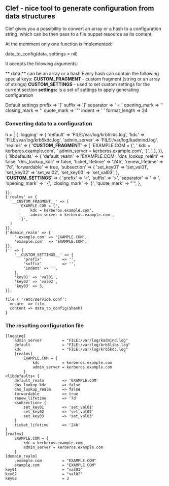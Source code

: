 ## Clef - nice tool to generate configuration from data structures


Clef gives you a possibility to convert an array or a hash to a configuration
string, which can be then pass to a file puppet resource as its content.

At the momment only one function is implemented:

data_to_config(data, settings = nil)

It accepts the folowing arguments:

** data:** can be an array or a hash
Every hash can contain the following special keys:
  __CUSTOM_FRAGMENT__ - custom fragment (string or an array of strings)
  __CUSTOM_SETTINGS__ - used to set custom settings for the current section
**settings:** is a set of settings to apply generating configuration

Default settings
  prefix         => '['
  suffix         => ']'
  separator      => ' = '
  opening_mark   => ''
  closing_mark   => ''
  quote_mark     => '"'
  indent         => '    '
  format_length  => 24


### Converting data to a configuration

h = [
    {
        'logging' => {
            'default'      => 'FILE:/var/log/krb5libs.log',
            'kdc'          => 'FILE:/var/log/krb5kdc.log',
            'admin_server' => 'FILE:/var/log/kadmind.log',
            'realms' => {
                '__CUSTOM_FRAGMENT__' => [
                    'EXAMPLE.COM = {',
                    '    kdc          = kerberos.example.com',
                    '    admin_server = kerberos.example.com',
                    '}',
                ]
            },
     }},
    {
        'libdefaults' => {
            'default_realm'    => 'EXAMPLE.COM',
            'dns_lookup_realm' => false,
            'dns_lookup_kdc'   => false,
            'ticket_lifetime'  => '24h',
            'renew_lifetime'   => '7d',
            'forwardable'      => true,
            'subsection'       => {
                'set_key01' => 'set_val01',
                'set_key02' => 'set_val02',
                'set_key03' => 'set_val03',
            },
            '__CUSTOM_SETTINGS__' => {
                'prefix'         => '<',
                'suffix'         => '>',
                'separator'      => ' => ',
                'opening_mark'   => ' {',
                'closing_mark'   => '}',
                'quote_mark'     => "'",
            },

    }},
    {'realms' => {
      '__CUSTOM_FRAGMENT__' => [
          'EXAMPLE.COM = {',
          '    kdc = kerberos.example.com',
          '    admin_server = kerberos.example.com',
          '}',
      ]
    }},
    {'domain_realm' => {
        '.example.com' => 'EXAMPLE.COM',
        'example.com'  => 'EXAMPLE.COM',
    }},
    {'' => {
        '__CUSTOM_SETTINGS__' => {
            'prefix'         => '',
            'suffix'         => '',
            'indent' => '',
        },
        'key01' => 'val01',
        'key02' => 'val02',
        'key03' => 3,
    }},

    file { '/etc/service.conf':
      ensure  => file,
      content => data_to_config($hash)
    }

### The resulting configuration file
```
[logging]
    admin_server         = "FILE:/var/log/kadmind.log"
    default              = "FILE:/var/log/krb5libs.log"
    kdc                  = "FILE:/var/log/krb5kdc.log"
    [realms]
        EXAMPLE.COM = {
            kdc          = kerberos.example.com
            admin_server = kerberos.example.com
        }
<libdefaults> {
    default_realm        => 'EXAMPLE.COM'
    dns_lookup_kdc       => false
    dns_lookup_realm     => false
    forwardable          => true
    renew_lifetime       => '7d'
    <subsection> {
        set_key01        => 'set_val01'
        set_key02        => 'set_val02'
        set_key03        => 'set_val03'
    }
    ticket_lifetime      => '24h'
}
[realms]
    EXAMPLE.COM = {
        kdc = kerberos.example.com
        admin_server = kerberos.example.com
    }
[domain_realm]
    .example.com         = "EXAMPLE.COM"
    example.com          = "EXAMPLE.COM"
key01                    = "val01"
key02                    = "val02"
key03                    = 3
```
